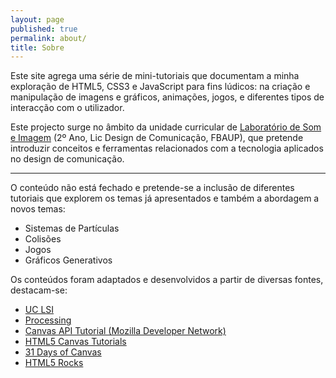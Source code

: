 ```yaml
---
layout: page
published: true
permalink: about/
title: Sobre
---
```


Este site agrega uma série de mini-tutoriais que documentam a minha exploração de HTML5, CSS3 e JavaScript para fins lúdicos: na criação e manipulação de imagens e gráficos, animações, jogos, e diferentes tipos de interacção com o utilizador.

Este projecto surge no âmbito da unidade curricular de [Laboratório de Som e Imagem](https://sigarra.up.pt/fbaup/pt/ucurr_geral.ficha_uc_view?pv_ocorrencia_id=369861) (2º Ano, Lic Design de Comunicação, FBAUP), que pretende introduzir conceitos e ferramentas relacionados com a tecnologia aplicados no design de comunicação.

--------
O conteúdo não está fechado e pretende-se a inclusão de diferentes tutoriais que explorem os temas já apresentados e também a abordagem a novos temas:

- Sistemas de Partículas
- Colisões
- Jogos
- Gráficos Generativos

Os conteúdos foram adaptados e desenvolvidos a partir de diversas fontes, destacam-se:

* [UC LSI](http://wp.eduardomorais.pt/fbaup/lsi/2015-2016/)
* [Processing](https://processing.org/)
* [Canvas API Tutorial (Mozilla Developer Network)](https://developer.mozilla.org/en-US/docs/Web/API/Canvas_API/Tutorial) 
* [HTML5 Canvas Tutorials](http://www.html5canvastutorials.com/)
* [31 Days of Canvas](http://creativejs.com/2011/08/31-days-of-canvas-tutorials/index.html)
* [HTML5 Rocks](http://www.html5rocks.com/)
